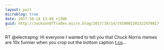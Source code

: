 ```yaml
---
layout: post
microblog: true
date: 2017-10-14 13:49 +1300
guid: http://JacksonOfTrades.micro.blog/2017/10/14/t919002201522978817.html
---
```

RT @electrapng: Hi everyone I wanted to tell you that Chuck Norris memes are 10x funnier when you crop out the bottom caption [t.co](https://t.co/)…
